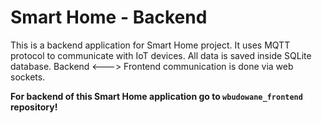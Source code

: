 # Smart Home - Backend

This is a backend application for Smart Home project. It uses MQTT protocol to communicate with IoT devices. All data is saved inside SQLite database. Backend <---> Frontend communication is done via web sockets.

**For backend of this Smart Home application go to `wbudowane_frontend` repository!**
